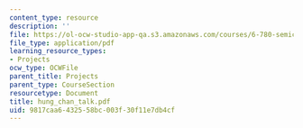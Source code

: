 ```yaml
---
content_type: resource
description: ''
file: https://ol-ocw-studio-app-qa.s3.amazonaws.com/courses/6-780-semiconductor-manufacturing-spring-2003/9817caa6432558bc003f30f11e7db4cf_hung_chan_talk.pdf
file_type: application/pdf
learning_resource_types:
- Projects
ocw_type: OCWFile
parent_title: Projects
parent_type: CourseSection
resourcetype: Document
title: hung_chan_talk.pdf
uid: 9817caa6-4325-58bc-003f-30f11e7db4cf
---
```

